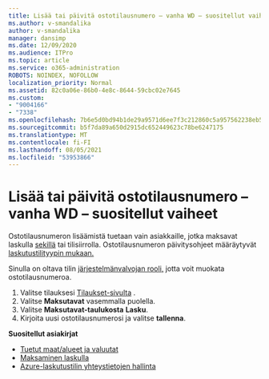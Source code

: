 ```yaml
---
title: Lisää tai päivitä ostotilausnumero – vanha WD – suositellut vaiheet
ms.author: v-smandalika
author: v-smandalika
manager: dansimp
ms.date: 12/09/2020
ms.audience: ITPro
ms.topic: article
ms.service: o365-administration
ROBOTS: NOINDEX, NOFOLLOW
localization_priority: Normal
ms.assetid: 82c0a06e-86b0-4e8c-8644-59cbc02e7645
ms.custom:
- "9004166"
- "7338"
ms.openlocfilehash: 7b6e5d0bd94b1de29a9571d6ee7f3c212860c5a957562238eb5f5214ec676e87
ms.sourcegitcommit: b5f7da89a650d2915dc652449623c78be6247175
ms.translationtype: MT
ms.contentlocale: fi-FI
ms.lasthandoff: 08/05/2021
ms.locfileid: "53953866"
---
```

# <a name="add-or-update-po-number---legacy-wd---recommended-steps"></a>Lisää tai päivitä ostotilausnumero – vanha WD – suositellut vaiheet

Ostotilausnumeron lisäämistä tuetaan vain asiakkaille, jotka maksavat laskulla [sekillä](https://docs.microsoft.com/azure/cost-management-billing/manage/pay-by-invoice) tai tilisiirrolla. Ostotilausnumeron päivitysohjeet määräytyvät [laskutustilityypin mukaan.](https://docs.microsoft.com/azure/cost-management-billing/manage/view-all-accounts)

Sinulla on oltava tilin [järjestelmänvalvojan rooli,](https://docs.microsoft.com/azure/role-based-access-control/rbac-and-directory-admin-roles) jotta voit muokata ostotilausnumeroa.

1. Valitse tilauksesi [Tilaukset-sivulta](https://ms.portal.azure.com/#blade/Microsoft_Azure_Billing/SubscriptionsBlade) .
2. Valitse **Maksutavat** vasemmalla puolella.
3. Valitse **Maksutavat-taulukosta** **Lasku**. 
4. Kirjoita uusi ostotilausnumerosi ja valitse **tallenna**.

**Suositellut asiakirjat**

- [Tuetut maat/alueet ja valuutat](https://azure.microsoft.com/en-us/pricing/faq/) 
- [Maksaminen laskulla](https://docs.microsoft.com/azure/cost-management-billing/manage/pay-by-invoice) 
- [Azure-laskutustilin yhteystietojen hallinta](https://docs.microsoft.com/azure/cost-management-billing/manage/change-azure-account-profile)


